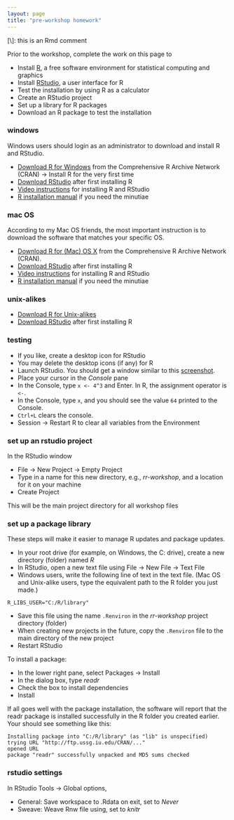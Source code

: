 ```yaml
---
layout: page
title: "pre-workshop homework"
---
```


[\\]: this is an Rmd comment

Prior to the workshop, complete the work on this page to 

- Install [R](https://www.r-project.org/), a free software environment for statistical computing and graphics 
- Install [RStudio](https://www.rstudio.com/), a user interface for R 
- Test the installation by using R as a calculator 
- Create an RStudio project 
- Set up a library for R packages 
- Download an R package to test the installation 

### windows

Windows users should login as an administrator to download and install R and RStudio.  

- [Download R for Windows](https://cran.r-project.org/) from the Comprehensive R Archive Network (CRAN) -> Install R for the very first time 
- [Download RStudio](http://www.rstudio.com/products/rstudio/download/) after first installing R 
- [Video instructions](https://www.youtube.com/watch?v=eD07NznguA4) for installing R and RStudio 
- [R installation manual](https://cran.r-project.org/doc/manuals/r-release/R-admin.html#Installing-R-under-Windows) if you need the minutiae 


### mac OS

According to my Mac OS friends, the most important instruction is to download the software that matches your specific OS. 

- [Download R for (Mac) OS X](https://cran.r-project.org/) from the Comprehensive R Archive Network (CRAN). 
- [Download RStudio](http://www.rstudio.com/products/rstudio/download/) after first installing R 
- [Video instructions](https://www.youtube.com/watch?v=Ywj6yNfc5nM) for installing R and RStudio  
- [R installation manual](https://cran.r-project.org/doc/manuals/r-release/R-admin.html#Installing-R-under-OS-X) if you need the minutiae 


### unix-alikes

- [Download R for Unix-alikes](https://cran.r-project.org/doc/manuals/r-release/R-admin.html#Installing-R-under-Unix_002dalikes) 
- [Download RStudio](https://www.rstudio.com/products/rstudio/download/) after first installing R 

### testing

- If you like, create a desktop icon for RStudio 
- You may delete the desktop icons (if any) for R  
- Launch RStudio. You should get a window similar to this [screenshot](http://www.rstudio.com/products/rstudio/). 
- Place your cursor in the *Console* pane  
- In the Console, type `x <- 4^3` and Enter. In R, the assignment operator is `<-`.  
- In the Console, type `x`, and you should see the value  `64` printed to the Console. 
- `Ctrl+L` clears the console. 
- Session -> Restart R to clear all variables from the Environment

### set up an rstudio project 

In the RStudio window 

- File -> New Project -> Empty Project 
- Type in a name for this new directory, e.g., *rr-workshop*, and a location for it on your machine 
- Create Project 

This will be the main project directory for all workshop files 

### set up a package library 

These steps will make it easier to manage R updates and package updates.  

- In your root drive (for example, on Windows, the C: drive), create a new directory (folder) named *R* 
- In RStudio, open a new text file using File -> New File -> Text File 
- Windows users, write the following line of text in the text file. (Mac OS and Unix-alike users, type the equivalent path to the R folder you just made.)

```
R_LIBS_USER="C:/R/library" 
```

- Save this file using the name `.Renviron` in the *rr-workshop* project directory (folder) 
- When creating new projects in the future, copy the `.Renviron` file to the main directory of the new project 
- Restart RStudio

To install a package: 

- In the lower right pane, select Packages -> Install 
- In the dialog box, type *readr* 
- Check the box to install dependencies
- Install 

If all goes well with the package installation, the software will report that the readr package is installed successfully in the R folder you created earlier. Your should see something like this:


    Installing package into "C:/R/library" (as "lib" is unspecified)
    trying URL "http://ftp.ussg.iu.edu/CRAN/..."
    opened URL
    package "readr" successfully unpacked and MD5 sums checked


### rstudio settings  

In RStudio Tools -> Global options, 

- General: Save workspace to .Rdata on exit, set to *Never* 
- Sweave: Weave Rnw file using, set to *knitr*






